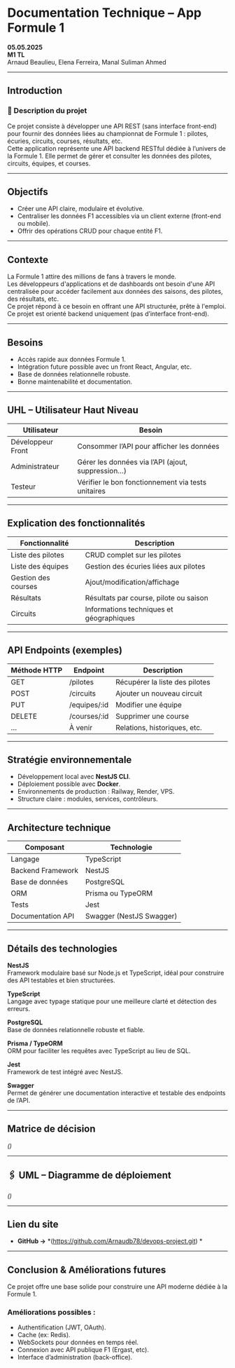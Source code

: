 # Documentation Technique – App Formule 1

 **05.05.2025**  
 **M1 TL**  
 Arnaud Beaulieu, Elena Ferreira, Manal Suliman Ahmed

---

##  Introduction

### 🔹 Description du projet

Ce projet consiste à développer une API REST (sans interface front-end) pour fournir des données liées au championnat de Formule 1 : pilotes, écuries, circuits, courses, résultats, etc.  
Cette application représente une API backend RESTful dédiée à l’univers de la Formule 1. Elle permet de gérer et consulter les données des pilotes, circuits, équipes, et courses.

---

##  Objectifs

- Créer une API claire, modulaire et évolutive.  
- Centraliser les données F1 accessibles via un client externe (front-end ou mobile).  
- Offrir des opérations CRUD pour chaque entité F1.

---

##  Contexte

La Formule 1 attire des millions de fans à travers le monde.  
Les développeurs d'applications et de dashboards ont besoin d'une API centralisée pour accéder facilement aux données des saisons, des pilotes, des résultats, etc.  
Ce projet répond à ce besoin en offrant une API structurée, prête à l'emploi.  
Ce projet est orienté backend uniquement (pas d’interface front-end).

---

##  Besoins

- Accès rapide aux données Formule 1.  
- Intégration future possible avec un front React, Angular, etc.  
- Base de données relationnelle robuste.  
- Bonne maintenabilité et documentation.

---

##  UHL – Utilisateur Haut Niveau

| Utilisateur     | Besoin |
|------------------|--------|
| Développeur Front | Consommer l’API pour afficher les données |
| Administrateur     | Gérer les données via l’API (ajout, suppression…) |
| Testeur            | Vérifier le bon fonctionnement via tests unitaires |

---

##  Explication des fonctionnalités

| Fonctionnalité       | Description |
|----------------------|-------------|
| Liste des pilotes    | CRUD complet sur les pilotes |
| Liste des équipes    | Gestion des écuries liées aux pilotes |
| Gestion des courses  | Ajout/modification/affichage |
| Résultats            | Résultats par course, pilote ou saison |
| Circuits             | Informations techniques et géographiques |

---

##  API Endpoints (exemples)

| Méthode HTTP | Endpoint           | Description                         |
|--------------|--------------------|-------------------------------------|
| GET          | /pilotes           | Récupérer la liste des pilotes      |
| POST         | /circuits          | Ajouter un nouveau circuit          |
| PUT          | /equipes/:id       | Modifier une équipe                 |
| DELETE       | /courses/:id       | Supprimer une course                |
| …            | À venir            | Relations, historiques, etc.        |

---

##  Stratégie environnementale

- Développement local avec **NestJS CLI**.  
- Déploiement possible avec **Docker**.  
- Environnements de production : Railway, Render, VPS.  
- Structure claire : modules, services, contrôleurs.

---

##  Architecture technique

| Composant         | Technologie                |
|-------------------|----------------------------|
| Langage           | TypeScript                 |
| Backend Framework | NestJS                     |
| Base de données   | PostgreSQL                 |
| ORM               | Prisma ou TypeORM          |
| Tests             | Jest                       |
| Documentation API | Swagger (NestJS Swagger)   |

---

##  Détails des technologies

**NestJS**  
Framework modulaire basé sur Node.js et TypeScript, idéal pour construire des API testables et bien structurées.

**TypeScript**  
Langage avec typage statique pour une meilleure clarté et détection des erreurs.

**PostgreSQL**  
Base de données relationnelle robuste et fiable.

**Prisma / TypeORM**  
ORM pour faciliter les requêtes avec TypeScript au lieu de SQL.

**Jest**  
Framework de test intégré avec NestJS.

**Swagger**  
Permet de générer une documentation interactive et testable des endpoints de l’API.

---

##  Matrice de décision

*()*

---

## 🖇 UML – Diagramme de déploiement

*()*

---

##  Lien du site

- **GitHub →** *(https://github.com/Arnaudb78/devops-project.git) *

---

##  Conclusion & Améliorations futures

Ce projet offre une base solide pour construire une API moderne dédiée à la Formule 1.

###  Améliorations possibles :
- Authentification (JWT, OAuth).  
- Cache (ex: Redis).  
- WebSockets pour données en temps réel.  
- Connexion avec API publique F1 (Ergast, etc).  
- Interface d’administration (back-office).

